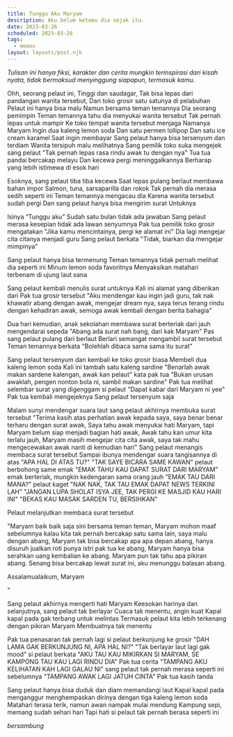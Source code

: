 ```yaml
---
title: Tunggu Aku Maryam
description: Aku belum ketemu dia sejak itu.
date: 2023-03-26
scheduled: 2023-03-26
tags:
  - memos
layout: layouts/post.njk
---
```


*Tulisan ini hanya fiksi, karakter dan cerita mungkin terinspirasi dari kisah nyata, tidak bermaksud menyinggung siapapun, termasuk kamu.*

Ohh, seorang pelaut ini,
Tinggi dan saudagar,
Tak bisa lepas dari pandangan wanita tersebut,
Dari toko grosir satu satunya di pelabuhan
Pelaut ini hanya bisa malu
Namun bersama teman temannya
Dia seorang pemimpin
Teman temannya tahu dia menyukai wanita tersebut
Tak pernah lepas untuk mampir
Ke toko tempat wanita tersebut menjaga
Namanya Maryam
Ingin dua kaleng lemon soda
Dan satu permen lollipop
Dan satu ice cream karamel
Saat ingin membayar
Sang pelaut hanya bisa tersenyum dan terdiam
Wanita tersipuh malu melihatnya
Sang pemilik toko suka mengejek sang pelaut
"Tak pernah lepas rasa rindu awak tu dengan nya" Tua tua pandai bercakap melayu
Dan kecewa pergi meninggalkannya
Berharap yang lebih istimewa di esok hari

Esoknya, sang pelaut tiba tiba kecewa
Saat lepas pulang berlaut membawa bahan impor
Salmon, tuna, sarsaparilla dan rokok
Tak pernah dia merasa sedih seperti ini
Teman temannya mengacau dia
Karena wanita tersebut sudah pergi
Dan sang pelaut hanya bisa mengirim surat
Untuknya

Isinya
“Tunggu aku”
Sudah satu bulan tidak ada jawaban
Sang pelaut merasa kesepian
tidak ada lawan senyumnya
Pak tua pemilik toko grosir mengatakan
"Jika kamu mencintainya, pergi ke alamat ini"
Dia lagi mengejar cita citanya
menjadi guru
Sang pelaut berkata
"Tidak, biarkan dia mengejar mimpinya"

Sang pelaut hanya bisa termenung
Teman temannya tidak pernah melihat dia seperti ini
Minum lemon soda favoritnya
Menyaksikan matahari terbenam di ujung laut sana

Sang pelaut kembali menulis surat untuknya
Kali ini alamat yang diberikan dari Pak tua grosir tersebut
"Aku mendengar kau ingin jadi guru, tak nak khawatir abang dengan awak, mengejar dream nya, saya terus terang rindu dengan kehadiran awak, semoga awak kembali dengan berita bahagia"

Dua hari kemudian, anak sekolahan membawa surat berteriak dari jauh mengendarai sepeda
"Abang ada surat nah bang, dari kak Maryam"
Pas sang pelaut pulang dari berlaut
Berlari semangat mengambil surat tersebut
Teman temannya berkata "Bolehlah dibaca sama sama itu surat"

Sang pelaut tersenyum dan kembali ke toko grosir biasa
Membeli dua kaleng lemon soda
Kali ini tambah satu kaleng sardine
"Benarlah awak makan sardene kalengan, awak kan pelaut" kata pak tua
"Bukan urusan awaklah, pengen nonton bola ni, sambil makan sardine"
Pak tua melihat selembar surat yang digenggam si pelaut
"Dapat kabar dari Maryam ni yee" Pak tua kembali mengejeknya
Sang pelaut tersenyum saja

Malam sunyi mendengar suara laut
sang pelaut akhirnya membuka surat tersebut
"Terima kasih atas perhatian awak kepada saya, saya benar benar terharu dengan surat awak,
Saya tahu awak menyukai hati Maryam, tapi Maryam belum siap menjadi bagian hati awak,
Awak tahu kan umur kita terlalu jauh, Maryam masih mengejar cita cita awak, saya tak mahu
mengecewakan awak nanti di kemudian hari"
Sang pelaut menangis membaca surat tersebut
Sampai ibunya mendengar suara tangisannya di atas
"APA HAL DI ATAS TU?"
"TAK SAYE BICARA SAME KAWAN" pelaut berbohong same emak
"EMAK TAHU KAU DAPAT SURAT DARI MARYAM" emak berteriak, mungkin kedengaran sama orang jauh
"EMAK TAU DARI MANA?" pelaut kaget
"NAK NAK, TAK TAU EMAK DAPAT NEWS TERKINI LAH"
"JANGAN LUPA SHOLAT ISYA JEE, TAK PERGI KE MASJID KAU HARI INI"
"BEKAS KAU MASAK SARDEN TU, BERSIHKAN"

Pelaut melanjutkan membaca surat tersebut

"Maryam baik baik saja sini bersama teman teman, Maryam mohon maaf sebelumnya kalau kita tak pernah bercakap satu
sama lain, saya malu dengan abang, Maryam tak bisa bercakap apa apa depan abang, hanya disuruh jualkan roti punya istri pak tua
ke abang, Maryam hanya bisa serahkan uang kembalian ke abang. Maryam pun tak tahu apa pikiran abang. Senang bisa bercakap
lewat surat ini, aku menunggu balasan abang.

Assalamualaikum,
Maryam

"

Sang pelaut akhirnya mengerti hati Maryam
Keesokan harinya dan selanjutnya, sang pelaut tak berlayar
Cuaca tak menentu, angin kuat
Kapal kapal pada gak terbang untuk melintas
Termasuk pelaut kita lebih terkenang dengan pikiran Maryam
Membuatnya tak menentu

Pak tua penasaran tak pernah lagi si pelaut berkunjung ke grosir
"DAH LAMA GAK BERKUNJUNG NI, APA HAL NI?"
"Tak berlayar laut lagi gak mood" si pelaut berkata
"AKU TAU KAU MIKIRKAN SI MARYAM, SE KAMPONG TAU KAU LAGI RINDU DIA" Pak tua cerita
"TAMPANG AKU KELIHATAN KAH LAGI GALAU NI" sang pelaut tak pernah merasa seperti ini sebelumnya
"TAMPANG AWAK LAGI JATUH CINTA" Pak tua kasih tanda

Sang pelaut hanya bisa duduk dan diam memandangi laut
Kapal kapal pada menganggur
menghempaskan dirinya dengan tiga kaleng lemon soda
Matahari terasa terik, namun awan nampak mulai mendung
Kampung sepi, memang sudah sehari hari
Tapi hati si pelaut tak pernah berasa seperti ini

*bersambung*